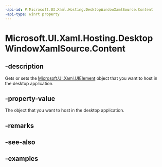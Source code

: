 ```yaml
---
-api-id: P:Microsoft.UI.Xaml.Hosting.DesktopWindowXamlSource.Content
-api-type: winrt property
---
```


# Microsoft.UI.Xaml.Hosting.DesktopWindowXamlSource.Content

<!--
public Microsoft.UI.Xaml.UIElement Content { get; set; }
-->

## -description

Gets or sets the [Microsoft.UI.Xaml.UIElement](../microsoft.ui.xaml/uielement.md) object that you want to host in the desktop application.

## -property-value

The object that you want to host in the desktop application.

## -remarks

## -see-also

## -examples
